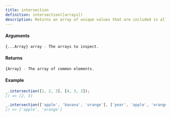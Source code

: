 ```yaml
---
title: intersection
definition: intersection([arrays])
description: Returns an array of unique values that are included in all given arrays, using `SameValueZero` for equality comparisons.
---
```



#### Arguments


```bash
{...Array} array - The arrays to inspect.
```


#### Returns


```bash
{Array} - The array of common elements.
```


#### Example


```ts
_.intersection([1, 2, 3], [4, 3, 2]);
// => [2, 3]

_.intersection(['apple', 'banana', 'orange'], ['pear', 'apple', 'orange']);
// => ['apple', 'orange']
```